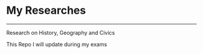 <h1>My Researches</h1>
<hr>
<p>Research on History, Geography and Civics</p>
<p>This Repo I will update during my exams</p>
